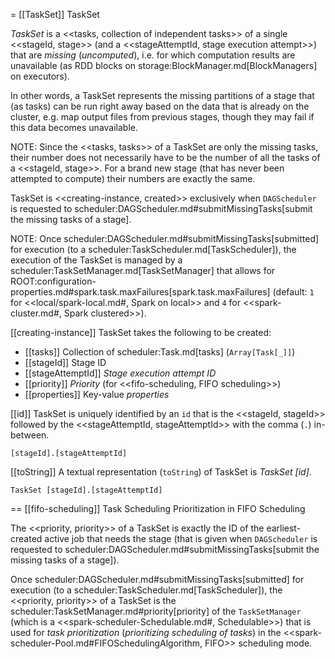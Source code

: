 = [[TaskSet]] TaskSet

*TaskSet* is a <<tasks, collection of independent tasks>> of a single <<stageId, stage>> (and a <<stageAttemptId, stage execution attempt>>) that are *missing* (_uncomputed_), i.e. for which computation results are unavailable (as RDD blocks on storage:BlockManager.md[BlockManagers] on executors).

In other words, a TaskSet represents the missing partitions of a stage that (as tasks) can be run right away based on the data that is already on the cluster, e.g. map output files from previous stages, though they may fail if this data becomes unavailable.

NOTE: Since the <<tasks, tasks>> of a TaskSet are only the missing tasks, their number does not necessarily have to be the number of all the tasks of a <<stageId, stage>>. For a brand new stage (that has never been attempted to compute) their numbers are exactly the same.

TaskSet is <<creating-instance, created>> exclusively when `DAGScheduler` is requested to scheduler:DAGScheduler.md#submitMissingTasks[submit the missing tasks of a stage].

NOTE: Once scheduler:DAGScheduler.md#submitMissingTasks[submitted] for execution (to a scheduler:TaskScheduler.md[TaskScheduler]), the execution of the TaskSet is managed by a scheduler:TaskSetManager.md[TaskSetManager] that allows for ROOT:configuration-properties.md#spark.task.maxFailures[spark.task.maxFailures] (default: `1` for <<local/spark-local.md#, Spark on local>> and `4` for <<spark-cluster.md#, Spark clustered>>).

[[creating-instance]]
TaskSet takes the following to be created:

* [[tasks]] Collection of scheduler:Task.md[tasks] (`Array[Task[_]]`)
* [[stageId]] Stage ID
* [[stageAttemptId]] *Stage execution attempt ID*
* [[priority]] *Priority* (for <<fifo-scheduling, FIFO scheduling>>)
* [[properties]] Key-value *properties*

[[id]]
TaskSet is uniquely identified by an `id` that is the <<stageId, stageId>> followed by the <<stageAttemptId, stageAttemptId>> with the comma (`.`) in-between.

```
[stageId].[stageAttemptId]
```

[[toString]]
A textual representation (`toString`) of TaskSet is *TaskSet [id]*.

```
TaskSet [stageId].[stageAttemptId]
```

== [[fifo-scheduling]] Task Scheduling Prioritization in FIFO Scheduling

The <<priority, priority>> of a TaskSet is exactly the ID of the earliest-created active job that needs the stage (that is given when `DAGScheduler` is requested to scheduler:DAGScheduler.md#submitMissingTasks[submit the missing tasks of a stage]).

Once scheduler:DAGScheduler.md#submitMissingTasks[submitted] for execution (to a scheduler:TaskScheduler.md[TaskScheduler]), the <<priority, priority>> of a TaskSet is the scheduler:TaskSetManager.md#priority[priority] of the `TaskSetManager` (which is a <<spark-scheduler-Schedulable.md#, Schedulable>>) that is used for *task prioritization* (_prioritizing scheduling of tasks_) in the <<spark-scheduler-Pool.md#FIFOSchedulingAlgorithm, FIFO>> scheduling mode.
